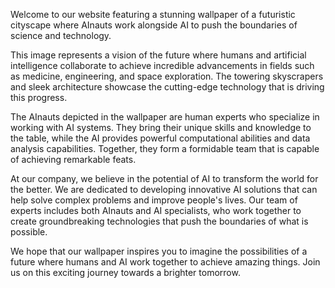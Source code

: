 <!--
Write me content for website with wallpaper "A futuristic cityscape where AInauts work alongside AI to push the boundaries of science and technology."
-->

<!--font:"Open Sans"-->

Welcome to our website featuring a stunning wallpaper of a futuristic cityscape where AInauts work alongside AI to push the boundaries of science and technology. 

This image represents a vision of the future where humans and artificial intelligence collaborate to achieve incredible advancements in fields such as medicine, engineering, and space exploration. The towering skyscrapers and sleek architecture showcase the cutting-edge technology that is driving this progress.

The AInauts depicted in the wallpaper are human experts who specialize in working with AI systems. They bring their unique skills and knowledge to the table, while the AI provides powerful computational abilities and data analysis capabilities. Together, they form a formidable team that is capable of achieving remarkable feats.

At our company, we believe in the potential of AI to transform the world for the better. We are dedicated to developing innovative AI solutions that can help solve complex problems and improve people's lives. Our team of experts includes both AInauts and AI specialists, who work together to create groundbreaking technologies that push the boundaries of what is possible.

We hope that our wallpaper inspires you to imagine the possibilities of a future where humans and AI work together to achieve amazing things. Join us on this exciting journey towards a brighter tomorrow.
